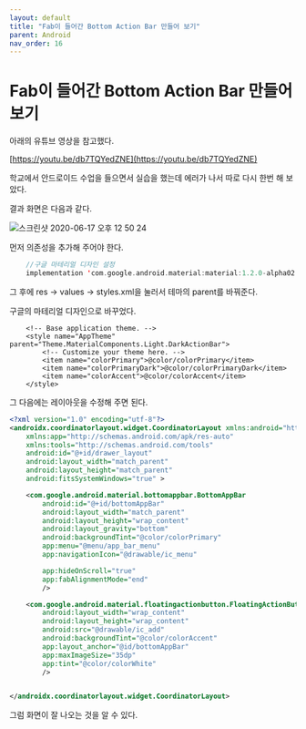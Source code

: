```yaml
---
layout: default
title: "Fab이 들어간 Bottom Action Bar 만들어 보기"
parent: Android
nav_order: 16
---
```


# Fab이 들어간 Bottom Action Bar 만들어 보기

아래의 유튜브 영상을 참고했다.

[https://youtu.be/db7TQYedZNE](https://youtu.be/db7TQYedZNE)

학교에서 안드로이드 수업을 들으면서 실습을 했는데 에러가 나서 따로 다시 한번 해 보았다.

결과 화면은 다음과 같다.

![스크린샷 2020-06-17 오후 12 50 24](https://user-images.githubusercontent.com/16849874/84878558-f349cc80-b0c4-11ea-848b-8a10fc2f1e07.png)

먼저 의존성을 추가해 주어야 한다.

```kotlin
    //구글 마테리얼 디자인 설정
    implementation 'com.google.android.material:material:1.2.0-alpha02'
```

그 후에 res -> values -> styles.xml을 눌러서 테마의 parent를 바꿔준다.

구글의 마테리얼 디자인으로 바꾸었다.

```
    <!-- Base application theme. -->
    <style name="AppTheme" parent="Theme.MaterialComponents.Light.DarkActionBar">
        <!-- Customize your theme here. -->
        <item name="colorPrimary">@color/colorPrimary</item>
        <item name="colorPrimaryDark">@color/colorPrimaryDark</item>
        <item name="colorAccent">@color/colorAccent</item>
    </style>
```

그 다음에는 레이아웃을 수정해 주면 된다.

```xml
<?xml version="1.0" encoding="utf-8"?>
<androidx.coordinatorlayout.widget.CoordinatorLayout xmlns:android="http://schemas.android.com/apk/res/android"
    xmlns:app="http://schemas.android.com/apk/res-auto"
    xmlns:tools="http://schemas.android.com/tools"
    android:id="@+id/drawer_layout"
    android:layout_width="match_parent"
    android:layout_height="match_parent"
    android:fitsSystemWindows="true" >

    <com.google.android.material.bottomappbar.BottomAppBar
        android:id="@+id/bottomAppBar"
        android:layout_width="match_parent"
        android:layout_height="wrap_content"
        android:layout_gravity="bottom"
        android:backgroundTint="@color/colorPrimary"
        app:menu="@menu/app_bar_menu"
        app:navigationIcon="@drawable/ic_menu"

        app:hideOnScroll="true"
        app:fabAlignmentMode="end"
        />

    <com.google.android.material.floatingactionbutton.FloatingActionButton
        android:layout_width="wrap_content"
        android:layout_height="wrap_content"
        android:src="@drawable/ic_add"
        android:backgroundTint="@color/colorAccent"
        app:layout_anchor="@id/bottomAppBar"
        app:maxImageSize="35dp"
        app:tint="@color/colorWhite"
        />


</androidx.coordinatorlayout.widget.CoordinatorLayout>
```

그럼 화면이 잘 나오는 것을 알 수 있다.